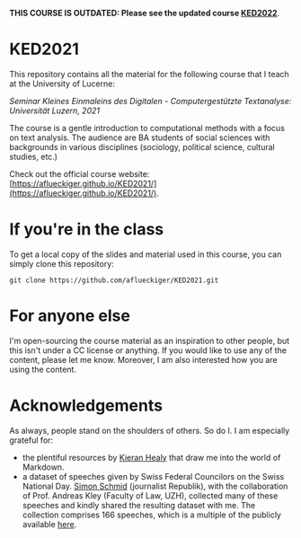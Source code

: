 **THIS COURSE IS OUTDATED: 
Please see the updated course [KED2022](https://github.com/aflueckiger/KED2022/)**.

# KED2021
This repository contains all the material for the following course that I teach at the University of Lucerne:

*Seminar Kleines Einmaleins des Digitalen - Computergestützte Textanalyse: Universität Luzern, 2021*

The course is a gentle introduction to computational methods with a focus on text analysis. The audience are BA students of social sciences with backgrounds in various disciplines (sociology, political science, cultural studies, etc.)

Check out the official course website:
[https://aflueckiger.github.io/KED2021/](https://aflueckiger.github.io/KED2021/).

# If you're in the class

To get a local copy of the slides and material used in this course, you can simply clone this repository:

`git clone https://github.com/aflueckiger/KED2021.git`

# For anyone else

I'm open-sourcing the course material as an inspiration to other people, but this isn't under a CC license or anything. If you would like to use any of the content, please let me know. Moreover, I am also interested how you are using the content.

# Acknowledgements

As always, people stand on the shoulders of others. So do I. I am especially grateful for:

- the plentiful resources by [Kieran Healy](https://kieranhealy.org) that draw me into the world of Markdown.
- a dataset of speeches given by Swiss Federal Councilors on the Swiss National Day. [Simon Schmid](https://www.republik.ch/~simonschmid) (journalist Republik), with the collaboration of Prof. Andreas Kley (Faculty of Law, UZH), collected many of these speeches and kindly shared the resulting dataset with me. The collection comprises 166 speeches, which is a multiple of the publicly available [here](https://www.admin.ch/gov/de/start/dokumentation/reden/ansprachen-zum-nationalfeiertag.html).
